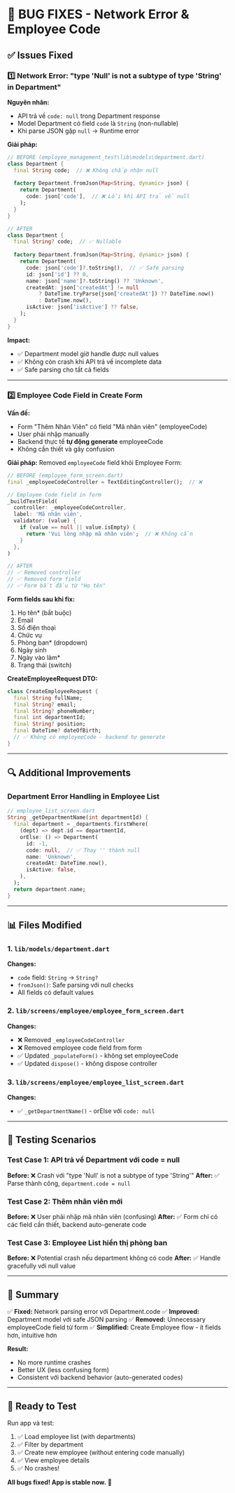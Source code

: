 # 🔧 BUG FIXES - Network Error & Employee Code

## ✅ Issues Fixed

### 1️⃣ **Network Error: "type 'Null' is not a subtype of type 'String' in Department"**

**Nguyên nhân:**
- API trả về `code: null` trong Department response
- Model Department có field `code` là `String` (non-nullable)
- Khi parse JSON gặp `null` → Runtime error

**Giải pháp:**
```dart
// BEFORE (employee_management_test\lib\models\department.dart)
class Department {
  final String code;  // ❌ Không chấp nhận null
  
  factory Department.fromJson(Map<String, dynamic> json) {
    return Department(
      code: json['code'],  // ❌ Lỗi khi API trả về null
    );
  }
}

// AFTER
class Department {
  final String? code;  // ✅ Nullable
  
  factory Department.fromJson(Map<String, dynamic> json) {
    return Department(
      code: json['code']?.toString(),  // ✅ Safe parsing
      id: json['id'] ?? 0,
      name: json['name']?.toString() ?? 'Unknown',
      createdAt: json['createdAt'] != null 
          ? DateTime.tryParse(json['createdAt']) ?? DateTime.now()
          : DateTime.now(),
      isActive: json['isActive'] ?? false,
    );
  }
}
```

**Impact:**
- ✅ Department model giờ handle được null values
- ✅ Không còn crash khi API trả về incomplete data
- ✅ Safe parsing cho tất cả fields

---

### 2️⃣ **Employee Code Field in Create Form**

**Vấn đề:**
- Form "Thêm Nhân Viên" có field "Mã nhân viên" (employeeCode)
- User phải nhập manually
- Backend thực tế **tự động generate** employeeCode
- Không cần thiết và gây confusion

**Giải pháp:**
Removed `employeeCode` field khỏi Employee Form:

```dart
// BEFORE (employee_form_screen.dart)
final _employeeCodeController = TextEditingController();  // ❌

// Employee Code field in form
_buildTextField(
  controller: _employeeCodeController,
  label: 'Mã nhân viên',
  validator: (value) {
    if (value == null || value.isEmpty) {
      return 'Vui lòng nhập mã nhân viên';  // ❌ Không cần
    }
  },
)

// AFTER
// ✅ Removed controller
// ✅ Removed form field
// ✅ Form bắt đầu từ "Họ tên"
```

**Form fields sau khi fix:**
1. Họ tên* (bắt buộc)
2. Email
3. Số điện thoại
4. Chức vụ
5. Phòng ban* (dropdown)
6. Ngày sinh
7. Ngày vào làm*
8. Trạng thái (switch)

**CreateEmployeeRequest DTO:**
```dart
class CreateEmployeeRequest {
  final String fullName;
  final String? email;
  final String? phoneNumber;
  final int departmentId;
  final String? position;
  final DateTime? dateOfBirth;
  // ✅ Không có employeeCode - backend tự generate
}
```

---

## 🔍 Additional Improvements

### Department Error Handling in Employee List
```dart
// employee_list_screen.dart
String _getDepartmentName(int departmentId) {
  final department = _departments.firstWhere(
    (dept) => dept.id == departmentId,
    orElse: () => Department(
      id: -1,
      code: null,  // ✅ Thay '' thành null
      name: 'Unknown',
      createdAt: DateTime.now(),
      isActive: false,
    ),
  );
  return department.name;
}
```

---

## 📊 Files Modified

### 1. `lib/models/department.dart`
**Changes:**
- `code` field: `String` → `String?`
- `fromJson()`: Safe parsing với null checks
- All fields có default values

### 2. `lib/screens/employee/employee_form_screen.dart`
**Changes:**
- ❌ Removed `_employeeCodeController`
- ❌ Removed employee code field from form
- ✅ Updated `_populateForm()` - không set employeeCode
- ✅ Updated `dispose()` - không dispose controller

### 3. `lib/screens/employee/employee_list_screen.dart`
**Changes:**
- ✅ `_getDepartmentName()` - orElse với `code: null`

---

## 🧪 Testing Scenarios

### Test Case 1: API trả về Department với code = null
**Before:** ❌ Crash với "type 'Null' is not a subtype of type 'String'"
**After:** ✅ Parse thành công, `department.code = null`

### Test Case 2: Thêm nhân viên mới
**Before:** ❌ User phải nhập mã nhân viên (confusing)
**After:** ✅ Form chỉ có các field cần thiết, backend auto-generate code

### Test Case 3: Employee List hiển thị phòng ban
**Before:** ❌ Potential crash nếu department không có code
**After:** ✅ Handle gracefully với null value

---

## 🎯 Summary

✅ **Fixed:** Network parsing error với Department.code
✅ **Improved:** Department model với safe JSON parsing
✅ **Removed:** Unnecessary employeeCode field từ form
✅ **Simplified:** Create Employee flow - ít fields hơn, intuitive hơn

**Result:** 
- No more runtime crashes
- Better UX (less confusing form)
- Consistent với backend behavior (auto-generated codes)

---

## 🚀 Ready to Test

Run app và test:
1. ✅ Load employee list (with departments)
2. ✅ Filter by department
3. ✅ Create new employee (without entering code manually)
4. ✅ View employee details
5. ✅ No crashes!

**All bugs fixed! App is stable now.** 🎉
